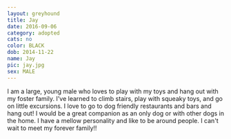 ```yaml
---
layout: greyhound
title: Jay
date: 2016-09-06
category: adopted
cats: no
color: BLACK
dob: 2014-11-22
name: Jay
pic: jay.jpg
sex: MALE
---
```



I am a large, young male who loves to play with my toys and hang out with my foster family. I've learned to climb stairs, play with squeaky toys, and go on little excursions. I love to go to dog friendly restaurants and bars and hang out! I would be a great companion as an only dog or with other dogs in the home. I have a mellow personality and like to be around people. I can't wait to meet my forever family!! 